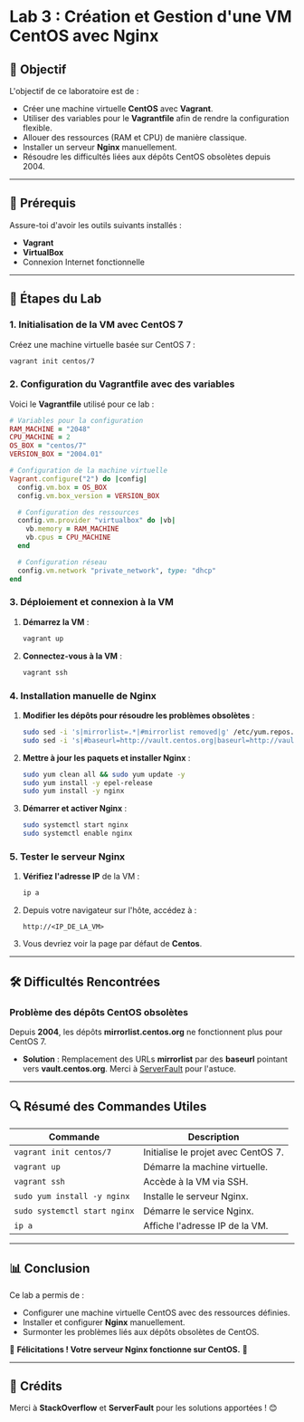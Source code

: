 # Lab 3 : Création et Gestion d'une VM CentOS avec Nginx

## 🎯 Objectif

L'objectif de ce laboratoire est de :

- Créer une machine virtuelle **CentOS** avec **Vagrant**.
- Utiliser des variables pour le **Vagrantfile** afin de rendre la configuration flexible.
- Allouer des ressources (RAM et CPU) de manière classique.
- Installer un serveur **Nginx** manuellement.
- Résoudre les difficultés liées aux dépôts CentOS obsolètes depuis 2004.

---

## 🧮 Prérequis

Assure-toi d'avoir les outils suivants installés :

- **Vagrant**
- **VirtualBox**
- Connexion Internet fonctionnelle

---

## 🚀 Étapes du Lab

### 1. Initialisation de la VM avec CentOS 7

Créez une machine virtuelle basée sur CentOS 7 :

```bash
vagrant init centos/7
```

### 2. Configuration du Vagrantfile avec des variables

Voici le **Vagrantfile** utilisé pour ce lab :

```ruby
# Variables pour la configuration
RAM_MACHINE = "2048"
CPU_MACHINE = 2
OS_BOX = "centos/7"
VERSION_BOX = "2004.01"

# Configuration de la machine virtuelle
Vagrant.configure("2") do |config|
  config.vm.box = OS_BOX
  config.vm.box_version = VERSION_BOX

  # Configuration des ressources
  config.vm.provider "virtualbox" do |vb|
    vb.memory = RAM_MACHINE
    vb.cpus = CPU_MACHINE
  end

  # Configuration réseau
  config.vm.network "private_network", type: "dhcp"
end
```

### 3. Déploiement et connexion à la VM

1. **Démarrez la VM** :

   ```bash
   vagrant up
   ```

2. **Connectez-vous à la VM** :

   ```bash
   vagrant ssh
   ```

### 4. Installation manuelle de Nginx

1. **Modifier les dépôts pour résoudre les problèmes obsolètes** :

   ```bash
   sudo sed -i 's|mirrorlist=.*|#mirrorlist removed|g' /etc/yum.repos.d/CentOS-Base.repo
   sudo sed -i 's|#baseurl=http://vault.centos.org|baseurl=http://vault.centos.org|g' /etc/yum.repos.d/CentOS-Base.repo
   ```

2. **Mettre à jour les paquets et installer Nginx** :

   ```bash
   sudo yum clean all && sudo yum update -y
   sudo yum install -y epel-release
   sudo yum install -y nginx
   ```

3. **Démarrer et activer Nginx** :

   ```bash
   sudo systemctl start nginx
   sudo systemctl enable nginx
   ```

### 5. Tester le serveur Nginx

1. **Vérifiez l'adresse IP** de la VM :

   ```bash
   ip a
   ```

2. Depuis votre navigateur sur l'hôte, accédez à :

   ```
   http://<IP_DE_LA_VM>
   ```

3. Vous devriez voir la page par défaut de **Centos**.

---

## 🛠️ Difficultés Rencontrées

### Problème des dépôts CentOS obsolètes

Depuis **2004**, les dépôts **mirrorlist.centos.org** ne fonctionnent plus pour CentOS 7.

- **Solution** : Remplacement des URLs **mirrorlist** par des **baseurl** pointant vers **vault.centos.org**. Merci à [ServerFault](https://serverfault.com/questions/904304/could-not-resolve-host-mirrorlist-centos-org-centos-7) pour l'astuce.

---

## 🔍 Résumé des Commandes Utiles

| Commande                               | Description                          |
|----------------------------------------|--------------------------------------|
| `vagrant init centos/7`                | Initialise le projet avec CentOS 7.  |
| `vagrant up`                           | Démarre la machine virtuelle.        |
| `vagrant ssh`                          | Accède à la VM via SSH.             |
| `sudo yum install -y nginx`            | Installe le serveur Nginx.           |
| `sudo systemctl start nginx`           | Démarre le service Nginx.            |
| `ip a`                                 | Affiche l'adresse IP de la VM.       |

---

## 📊 Conclusion

Ce lab a permis de :

- Configurer une machine virtuelle CentOS avec des ressources définies.
- Installer et configurer **Nginx** manuellement.
- Surmonter les problèmes liés aux dépôts obsolètes de CentOS.

🚀 **Félicitations ! Votre serveur Nginx fonctionne sur CentOS.** 🚀

---

## 🌟 Crédits

Merci à **StackOverflow** et **ServerFault** pour les solutions apportées ! 😊
